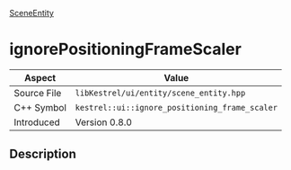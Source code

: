 [SceneEntity](index.md)
# ignorePositioningFrameScaler
| Aspect | Value |
| --- | --- |
| Source File | `libKestrel/ui/entity/scene_entity.hpp` |
| C++ Symbol | `kestrel::ui::ignore_positioning_frame_scaler` |
| Introduced | Version 0.8.0 |
## Description
